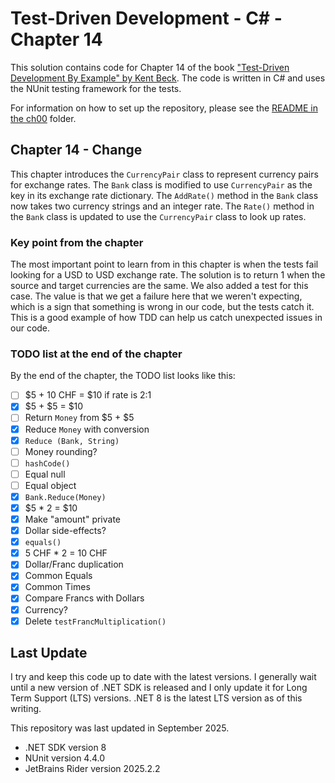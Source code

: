 # Test-Driven Development - C# - Chapter 14

This solution contains code for Chapter 14 of the book ["Test-Driven Development By Example" by 
Kent Beck](https://a.co/d/1sr05eT). The code is written in C# and uses the NUnit testing framework for the tests. 

For information on how to set up the repository, please see the [README in the ch00](../ch00/README.md) folder.

## Chapter 14 - Change
This chapter introduces the `CurrencyPair` class to represent currency pairs for exchange rates. The `Bank` class
is modified to use `CurrencyPair` as the key in its exchange rate dictionary. The `AddRate()` method in the `Bank` class
now takes two currency strings and an integer rate. The `Rate()` method in the `Bank` class is updated to use the
`CurrencyPair` class to look up rates.

### Key point from the chapter
The most important point to learn from in this chapter is when the tests fail looking for a USD to USD exchange rate. The
solution is to return 1 when the source and target currencies are the same. We also added a test for this case. The value
is that we get a failure here that we weren't expecting, which is a sign that something is wrong in our code, but the 
tests catch it. This is a good example of how TDD can help us catch unexpected issues in our code.

### TODO list at the end of the chapter
By the end of the chapter, the TODO list looks like this:
- [ ] \$5 + 10 CHF = $10 if rate is 2:1
- [x] \$5 + \$5 = $10
- [ ] Return `Money` from \$5 + \$5
- [x] Reduce `Money` with conversion
- [x] `Reduce (Bank, String)`
- [ ] Money rounding?
- [ ] `hashCode()`
- [ ] Equal null
- [ ] Equal object
- [x] `Bank.Reduce(Money)`
- [x] \$5 * 2 = $10
- [x] Make "amount" private
- [x] Dollar side-effects?
- [x] `equals()`
- [x] 5 CHF * 2 = 10 CHF
- [x] Dollar/Franc duplication
- [x] Common Equals
- [x] Common Times
- [x] Compare Francs with Dollars
- [X] Currency?
- [x] Delete `testFrancMultiplication()`

## Last Update
I try and keep this code up to date with the latest versions. I generally wait until a new version of .NET SDK is 
released and I only update it for Long Term Support (LTS) versions. .NET 8 is the latest LTS version as of this writing.

This repository was last updated in September 2025.
- .NET SDK version 8
- NUnit version 4.4.0
- JetBrains Rider version 2025.2.2